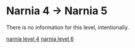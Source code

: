 <h1>Narnia 4 &#x2192; Narnia 5 </h1>

<p>There is no information for this level, intentionally.</p>

[narnia level 4](4.md)
	[narnia level 6](6.md)
